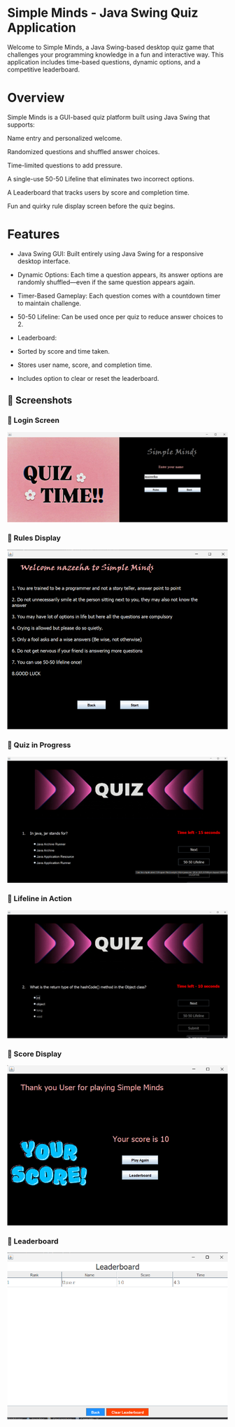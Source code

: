 # **Simple Minds** - Java Swing Quiz Application

Welcome to Simple Minds, a Java Swing-based desktop quiz game that challenges your programming knowledge in a fun and interactive way. This application includes time-based questions, dynamic options, and a competitive leaderboard.

# **Overview**

Simple Minds is a GUI-based quiz platform built using Java Swing that supports:

Name entry and personalized welcome.

Randomized questions and shuffled answer choices.

Time-limited questions to add pressure.

A single-use 50-50 Lifeline that eliminates two incorrect options.

A Leaderboard that tracks users by score and completion time.

Fun and quirky rule display screen before the quiz begins.

# **Features**
- Java Swing GUI: Built entirely using Java Swing for a responsive desktop interface.

- Dynamic Options: Each time a question appears, its answer options are randomly shuffled—even if the same question appears again.

- Timer-Based Gameplay: Each question comes with a countdown timer to maintain challenge.

- 50-50 Lifeline: Can be used once per quiz to reduce answer choices to 2.

- Leaderboard:

- Sorted by score and time taken.

- Stores user name, score, and completion time.

- Includes option to clear or reset the leaderboard.
## 📸 Screenshots

### 🔹 Login Screen
![Login](screenshots/welcome.png) 

### 🔹 Rules Display
![Rules](screenshots/rules.png)

### 🔹 Quiz in Progress
![Quiz](screenshots/quiz.png) 

### 🔹 Lifeline in Action
![Lifeline](screenshots/quiz2.png) 

### 🔹 Score Display
![Score](screenshots/score.png)

### 🔹 Leaderboard
![Leaderboard](screenshots/leaderboard.png)

